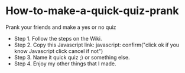 # How-to-make-a-quick-quiz-prank
Prank your friends and make a yes or no quiz
- Step 1. Follow the steps on the Wiki.
- Step 2. Copy this Javascript link: javascript: confirm("click ok if you know Javascript click cancel if not")
- Step 3. Name it quick quiz ;) or something else.
- Step 4. Enjoy my other things that I made.
